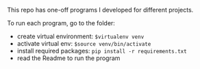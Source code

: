 This repo has one-off programs I developed for different projects.

To run each program, go to the folder:

- create virtual environment: `$virtualenv venv`
- activate virtual env: `$source venv/bin/activate`
- install required packages: `pip install -r requirements.txt`
- read the Readme to run the program
